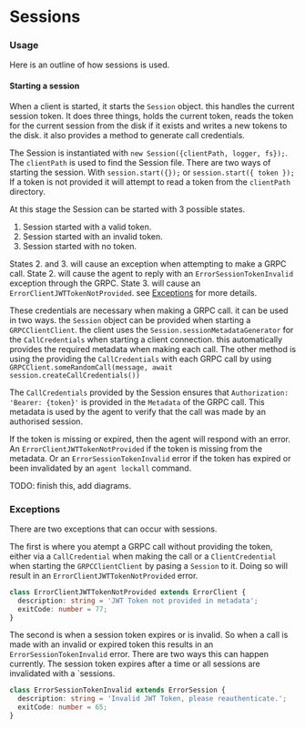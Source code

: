 # Sessions

### Usage
Here is an outline of how sessions is used.
 
#### Starting a session
When a client is started, it starts the `Session` object. this handles the current session token. It does three things, holds the current token, reads the token for the current session from the disk if it exists and writes a new tokens to the disk. it also provides a method to generate call credentials. 

The Session is instantiated with `new Session({clientPath, logger, fs});`. The `clientPath` is used to find the Session file. There are two ways of starting the session. With `session.start({});` or `session.start({ token });` If a token is not provided it will attempt to read a token from the `clientPath` directory. 

At this stage the Session can be started with 3 possible states.
1. Session started with a valid token.
2. Session started with an invalid token.
3. Session started with no token.

States 2. and 3. will cause an exception when attempting to make a GRPC call. State 2. will cause the agent to reply with an `ErrorSessionTokenInvalid` exception through the GRPC. State 3. will cause an `ErrorClientJWTTokenNotProvided`. see [Exceptions](#Exceptions) for more details.


These credentials are necessary when making a GRPC call. it can be used in two ways. the `Session` object can be provided when starting a `GRPCClientClient`. the client uses the `Session.sessionMetadataGenerator` for the `CallCredentials` when starting a client connection. this automatically provides the required metadata when making each call. The other method is using the providing the `CallCredentials` with each GRPC call by using `GRPCClient.someRandomCall(message, await session.createCallCredentials())`

The `CallCredentials` provided by the Session ensures that `Authorization: 'Bearer: {token}'` is provided in the `Metadata` of the GRPC call. This metadata is used by the agent to verify that the call was made by an authorised session.

If the token is missing or expired, then the agent will respond with an error. An `ErrorClientJWTTokenNotProvided` if the token is missing from the metadata. Or an `ErrorSessionTokenInvalid` error if the token has expired or been invalidated by an `agent lockall` command.

TODO: finish this, add diagrams.


### Exceptions
There are two exceptions that can occur with sessions.

The first is where you atempt a GRPC call without providing the token, either via a `CallCredential` when making the call or a `ClientCredential` when starting the `GRPCClientClient` by pasing a `Session` to it. Doing so will result in an `ErrorClientJWTTokenNotProvided` error.
```ts
class ErrorClientJWTTokenNotProvided extends ErrorClient {
  description: string = 'JWT Token not provided in metadata';
  exitCode: number = 77;
}
```

The second is when a session token expires or is invalid. So when a call is made with an invalid or expired token this results in an `ErrorSessionTokenInvalid` error. There are two ways this can happen currently. The session token expires after a time or all sessions are invalidated with a  `sessions.
```ts
class ErrorSessionTokenInvalid extends ErrorSession {
  description: string = 'Invalid JWT Token, please reauthenticate.';
  exitCode: number = 65;
}
```